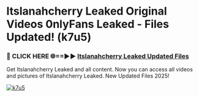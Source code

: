 # Itslanahcherry Leaked Original Videos 0nlyFans Leaked - Files Updated! (k7u5)

<h3>🔴 CLICK HERE 🌐==►► <a href="https://tinyurl.com/x26r9saj" rel="nofollow">Itslanahcherry Leaked Updated Files</a></h3>

Get Itslanahcherry Leaked and all content. Now you can access all videos and pictures of Itslanahcherry Leaked. New Updated Files 2025!

[![k7u5](https://i.imgur.com/LkgZPqh.gif)](https://tinyurl.com/x26r9saj)
